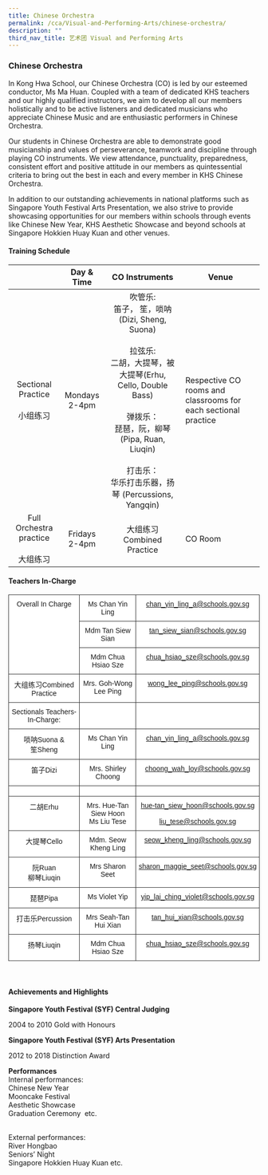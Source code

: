 ```yaml
---
title: Chinese Orchestra
permalink: /cca/Visual-and-Performing-Arts/chinese-orchestra/
description: ""
third_nav_title: 艺术团 Visual and Performing Arts
---
```

### Chinese Orchestra

In Kong Hwa School, our Chinese Orchestra (CO) is led by our esteemed conductor, Ms Ma Huan. Coupled with a team of dedicated KHS teachers and our highly qualified instructors, we aim to develop all our members holistically and to be active listeners and dedicated musicians who appreciate Chinese Music and are enthusiastic performers in Chinese Orchestra.  
  
Our students in Chinese Orchestra are able to demonstrate good musicianship and values of perseverance, teamwork and discipline through playing CO instruments. We view attendance, punctuality, preparedness, consistent effort and positive attitude in our members as quintessential criteria to bring out the best in each and every member in KHS Chinese Orchestra.  
  
In addition to our outstanding achievements in national platforms such as Singapore Youth Festival Arts Presentation, we also strive to provide showcasing opportunities for our members within schools through events like Chinese New Year, KHS Aesthetic Showcase and beyond schools at Singapore Hokkien Huay Kuan and other venues.

#### Training Schedule

|  | Day &amp; Time | CO Instruments |Venue  |
|:---:|:---:|:---:|---|
| Sectional Practice<br><br>小组练习 | Mondays<br>2-4pm | 吹管乐:<br>笛子， 笙，唢呐(Dizi, Sheng, Suona)<br><br>拉弦乐:<br>二胡，大提琴，被大提琴(Erhu, Cello, Double Bass)<br><br>弹拨乐：<br>琵琶，阮，柳琴(Pipa, Ruan, Liuqin)<br><br>打击乐：<br>华乐打击乐器，扬琴 (Percussions, Yangqin)<br> | Respective CO rooms and classrooms for each sectional practice |
| Full Orchestra practice<br><br>大组练习 | Fridays<br>2-4pm | 大组练习<br>Combined Practice<br> | CO Room |

#### Teachers In-Charge

<table style="border-collapse:collapse;border-spacing:0" class="tg"><thead><tr><th style="background-color:#FFF;border-color:#343434;border-style:solid;border-width:1px;font-family:Arial, sans-serif;font-size:14px;font-weight:normal;overflow:hidden;padding:10px 5px;text-align:center;vertical-align:top;word-break:normal" rowspan="3">Overall In Charge<br> </th><th style="background-color:#FFF;border-color:#343434;border-style:solid;border-width:1px;font-family:Arial, sans-serif;font-size:14px;font-weight:normal;overflow:hidden;padding:10px 5px;text-align:center;vertical-align:top;word-break:normal">Ms Chan Yin Ling</th><th style="background-color:#FFF;border-color:#343434;border-style:solid;border-width:1px;font-family:Arial, sans-serif;font-size:14px;font-weight:normal;overflow:hidden;padding:10px 5px;text-align:center;vertical-align:top;word-break:normal"><a href="mailto:chan_yin_ling_a@schools.gov.sg">chan_yin_ling_a@schools.gov.sg</a></th></tr><tr><th style="background-color:#FFF;border-color:#343434;border-style:solid;border-width:1px;font-family:Arial, sans-serif;font-size:14px;font-weight:normal;overflow:hidden;padding:10px 5px;text-align:center;vertical-align:top;word-break:normal">Mdm Tan Siew Sian</th><th style="background-color:#FFF;border-color:#343434;border-style:solid;border-width:1px;color:#9E0E0F;font-family:Arial, sans-serif;font-size:14px;font-weight:normal;overflow:hidden;padding:10px 5px;text-align:center;vertical-align:top;word-break:normal"><a href="mailto:tan_siew_sian@schools.gov.sg">tan_siew_sian@schools.gov.sg</a></th></tr><tr><th style="background-color:#FFF;border-color:#343434;border-style:solid;border-width:1px;font-family:Arial, sans-serif;font-size:14px;font-weight:normal;overflow:hidden;padding:10px 5px;text-align:center;vertical-align:top;word-break:normal">Mdm Chua Hsiao Sze</th><th style="background-color:#FFF;border-color:#343434;border-style:solid;border-width:1px;color:#9E0E0F;font-family:Arial, sans-serif;font-size:14px;font-weight:normal;overflow:hidden;padding:10px 5px;text-align:center;vertical-align:top;word-break:normal"><a href="mailto:chua_hsiao_sze@schools.gov.sg">chua_hsiao_sze@schools.gov.sg</a></th></tr></thead><tbody><tr><td style="background-color:#FFF;border-color:#343434;border-style:solid;border-width:1px;font-family:Arial, sans-serif;font-size:14px;overflow:hidden;padding:10px 5px;text-align:center;vertical-align:top;word-break:normal">大组练习Combined Practice</td><td style="background-color:#FFF;border-color:#343434;border-style:solid;border-width:1px;font-family:Arial, sans-serif;font-size:14px;overflow:hidden;padding:10px 5px;text-align:center;vertical-align:top;word-break:normal">Mrs. Goh-Wong Lee Ping</td><td style="background-color:#FFF;border-color:#343434;border-style:solid;border-width:1px;font-family:Arial, sans-serif;font-size:14px;overflow:hidden;padding:10px 5px;text-align:center;vertical-align:top;word-break:normal"><a href="mailto:wong_lee_ping@schools.gov.sg">wong_lee_ping@schools.gov.sg</a></td></tr><tr><td style="background-color:#FFF;border-color:#343434;border-style:solid;border-width:1px;font-family:Arial, sans-serif;font-size:14px;overflow:hidden;padding:10px 5px;text-align:center;vertical-align:top;word-break:normal">Sectionals Teachers-In-Charge:</td><td style="background-color:#FFF;border-color:#343434;border-style:solid;border-width:1px;font-family:Arial, sans-serif;font-size:14px;overflow:hidden;padding:10px 5px;text-align:center;vertical-align:top;word-break:normal"> </td><td style="background-color:#FFF;border-color:#343434;border-style:solid;border-width:1px;font-family:Arial, sans-serif;font-size:14px;overflow:hidden;padding:10px 5px;text-align:center;vertical-align:top;word-break:normal"> </td></tr><tr><td style="background-color:#FFF;border-color:#343434;border-style:solid;border-width:1px;font-family:Arial, sans-serif;font-size:14px;overflow:hidden;padding:10px 5px;text-align:center;vertical-align:top;word-break:normal">唢呐Suona &amp;<br>笙Sheng</td><td style="background-color:#FFF;border-color:#343434;border-style:solid;border-width:1px;font-family:Arial, sans-serif;font-size:14px;overflow:hidden;padding:10px 5px;text-align:center;vertical-align:top;word-break:normal">Ms Chan Yin Ling</td><td style="background-color:#FFF;border-color:#343434;border-style:solid;border-width:1px;font-family:Arial, sans-serif;font-size:14px;overflow:hidden;padding:10px 5px;text-align:center;vertical-align:top;word-break:normal"><a href="mailto:chan_yin_ling_a@schools.gov.sg">chan_yin_ling_a@schools.gov.sg</a></td></tr><tr><td style="background-color:#FFF;border-color:#343434;border-style:solid;border-width:1px;font-family:Arial, sans-serif;font-size:14px;overflow:hidden;padding:10px 5px;text-align:center;vertical-align:top;word-break:normal">笛子Dizi</td><td style="background-color:#FFF;border-color:#343434;border-style:solid;border-width:1px;font-family:Arial, sans-serif;font-size:14px;overflow:hidden;padding:10px 5px;text-align:center;vertical-align:top;word-break:normal">Mrs. Shirley Choong</td><td style="background-color:#FFF;border-color:#343434;border-style:solid;border-width:1px;font-family:Arial, sans-serif;font-size:14px;overflow:hidden;padding:10px 5px;text-align:center;vertical-align:top;word-break:normal"><a href="mailto:choong_wah_loy@schools.gov.sg">choong_wah_loy@schools.gov.sg</a></td></tr><tr><td style="background-color:#FFF;border-color:#343434;border-style:solid;border-width:1px;font-family:Arial, sans-serif;font-size:14px;overflow:hidden;padding:10px 5px;text-align:center;vertical-align:top;word-break:normal"> </td><td style="background-color:#FFF;border-color:#343434;border-style:solid;border-width:1px;font-family:Arial, sans-serif;font-size:14px;overflow:hidden;padding:10px 5px;text-align:center;vertical-align:top;word-break:normal"> </td><td style="background-color:#FFF;border-color:#343434;border-style:solid;border-width:1px;font-family:Arial, sans-serif;font-size:14px;overflow:hidden;padding:10px 5px;text-align:center;vertical-align:top;word-break:normal"> </td></tr><tr><td style="background-color:#FFF;border-color:#343434;border-style:solid;border-width:1px;font-family:Arial, sans-serif;font-size:14px;overflow:hidden;padding:10px 5px;text-align:center;vertical-align:top;word-break:normal">二胡Erhu</td><td style="background-color:#FFF;border-color:#343434;border-style:solid;border-width:1px;font-family:Arial, sans-serif;font-size:14px;overflow:hidden;padding:10px 5px;text-align:center;vertical-align:top;word-break:normal">Mrs. Hue-Tan Siew Hoon <br>Ms Liu Tese</td><td style="background-color:#FFF;border-color:#343434;border-style:solid;border-width:1px;font-family:Arial, sans-serif;font-size:14px;overflow:hidden;padding:10px 5px;text-align:center;vertical-align:top;word-break:normal"><a href="mailto:hue-tan_siew_hoon@schools.gov.sg">hue-tan_siew_hoon@schools.gov.sg <br> <br></a><a href="mailto:liu_tese@schools.gov.sg">liu_tese@schools.gov.sg</a></td></tr><tr><td style="background-color:#FFF;border-color:#343434;border-style:solid;border-width:1px;font-family:Arial, sans-serif;font-size:14px;overflow:hidden;padding:10px 5px;text-align:center;vertical-align:top;word-break:normal">大提琴Cello<br> </td><td style="background-color:#FFF;border-color:#343434;border-style:solid;border-width:1px;font-family:Arial, sans-serif;font-size:14px;overflow:hidden;padding:10px 5px;text-align:center;vertical-align:top;word-break:normal">Mdm. Seow Kheng Ling</td><td style="background-color:#FFF;border-color:#343434;border-style:solid;border-width:1px;font-family:Arial, sans-serif;font-size:14px;overflow:hidden;padding:10px 5px;text-align:center;vertical-align:top;word-break:normal"><a href="mailto:seow_kheng_ling@schools.gov.sg">seow_kheng_ling@schools.gov.sg</a></td></tr><tr><td style="background-color:#FFF;border-color:#343434;border-style:solid;border-width:1px;font-family:Arial, sans-serif;font-size:14px;overflow:hidden;padding:10px 5px;text-align:center;vertical-align:top;word-break:normal">阮Ruan<br>柳琴Liuqin</td><td style="background-color:#FFF;border-color:#343434;border-style:solid;border-width:1px;font-family:Arial, sans-serif;font-size:14px;overflow:hidden;padding:10px 5px;text-align:center;vertical-align:top;word-break:normal">Mrs Sharon Seet</td><td style="background-color:#FFF;border-color:#343434;border-style:solid;border-width:1px;font-family:Arial, sans-serif;font-size:14px;overflow:hidden;padding:10px 5px;text-align:center;vertical-align:top;word-break:normal"><a href="mailto:sharon_maggie_seet@schools.gov.sg">sharon_maggie_seet@schools.gov.sg </a></td></tr><tr><td style="background-color:#FFF;border-color:#343434;border-style:solid;border-width:1px;font-family:Arial, sans-serif;font-size:14px;overflow:hidden;padding:10px 5px;text-align:center;vertical-align:top;word-break:normal">琵琶Pipa</td><td style="background-color:#FFF;border-color:#343434;border-style:solid;border-width:1px;font-family:Arial, sans-serif;font-size:14px;overflow:hidden;padding:10px 5px;text-align:center;vertical-align:top;word-break:normal">Ms Violet Yip</td><td style="background-color:#FFF;border-color:#343434;border-style:solid;border-width:1px;font-family:Arial, sans-serif;font-size:14px;overflow:hidden;padding:10px 5px;text-align:center;vertical-align:top;word-break:normal"><a href="mailto:yip_lai_ching_violet@schools.gov.sg">yip_lai_ching_violet@schools.gov.sg</a></td></tr><tr><td style="background-color:#FFF;border-color:#343434;border-style:solid;border-width:1px;font-family:Arial, sans-serif;font-size:14px;overflow:hidden;padding:10px 5px;text-align:center;vertical-align:top;word-break:normal">打击乐Percussion</td><td style="background-color:#FFF;border-color:#343434;border-style:solid;border-width:1px;font-family:Arial, sans-serif;font-size:14px;overflow:hidden;padding:10px 5px;text-align:center;vertical-align:top;word-break:normal">Mrs Seah-Tan Hui Xian</td><td style="background-color:#FFF;border-color:#343434;border-style:solid;border-width:1px;font-family:Arial, sans-serif;font-size:14px;overflow:hidden;padding:10px 5px;text-align:center;vertical-align:top;word-break:normal"> <a href="mailto:tan_hui_xian@schools.gov.sg">tan_hui_xian@schools.gov.sg </a></td></tr><tr><td style="background-color:#FFF;border-color:#343434;border-style:solid;border-width:1px;font-family:Arial, sans-serif;font-size:14px;overflow:hidden;padding:10px 5px;text-align:center;vertical-align:top;word-break:normal">扬琴Liuqin</td><td style="background-color:#FFF;border-color:#343434;border-style:solid;border-width:1px;font-family:Arial, sans-serif;font-size:14px;overflow:hidden;padding:10px 5px;text-align:center;vertical-align:top;word-break:normal">Mdm Chua Hsiao Sze</td><td style="background-color:#FFF;border-color:#343434;border-style:solid;border-width:1px;font-family:Arial, sans-serif;font-size:14px;overflow:hidden;padding:10px 5px;text-align:center;vertical-align:top;word-break:normal"><a href="mailto:chua_hsiao_sze@schools.gov.sg">chua_hsiao_sze@schools.gov.sg</a></td></tr></tbody></table>
<br>

#### Achievements and Highlights 

**Singapore Youth Festival (SYF) Central Judging**

2004 to 2010 Gold with Honours  
  

**Singapore Youth Festival (SYF) Arts Presentation**

2012 to 2018 Distinction Award

**Performances** <br>
Internal performances:  <br>
Chinese New Year  <br>
Mooncake Festival  <br>
Aesthetic Showcase  <br>
Graduation Ceremony&nbsp; etc.<br><br>

External performances:  <br>
River Hongbao  <br>
Seniors’ Night  <br>
Singapore Hokkien Huay Kuan etc.